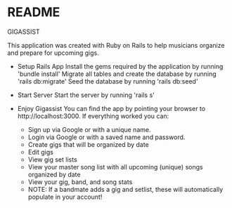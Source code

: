 # README

GIGASSIST

This application was created with Ruby on Rails to help musicians organize and prepare for upcoming gigs. 

* Setup Rails App
Install the gems required by the application by running 'bundle install'
Migrate all tables and create the database by running 'rails db:migrate'
Seed the database by running 'rails db:seed'

* Start Server
Start the server by running 'rails s'

* Enjoy Gigassist 
You can find the app by pointing your browser to http://localhost:3000. 
If everything worked you can: 

    - Sign up via Google or with a unique name. 
    - Login via Google or with a saved name and password.
    - Create gigs that will be organized by date
    - Edit gigs
    - View gig set lists
    - View your master song list with all upcoming (unique) songs organized by date
    - View your gig, band, and song stats
    - NOTE: If a bandmate adds a gig and setlist, these will automatically populate in your account!
